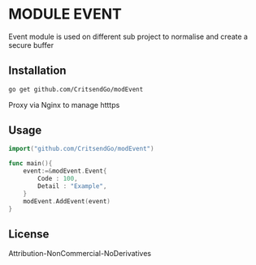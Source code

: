 # MODULE EVENT
Event module is used on different sub project to normalise and create a secure buffer

## Installation



```bash
go get github.com/CritsendGo/modEvent
```
Proxy via Nginx to manage htttps

## Usage
```go
import("github.com/CritsendGo/modEvent")

func main(){
    event:=&modEvent.Event{
        Code : 100,
        Detail : "Example",		
    }
    modEvent.AddEvent(event)
}

```
## License
Attribution-NonCommercial-NoDerivatives 